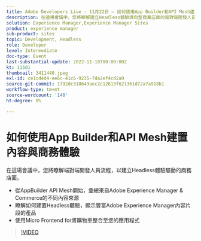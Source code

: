 ```yaml
---
title: Adobe Developers Live - 11月22日 — 如何使用App Builder和API Mesh建立內容與商務體驗
description: 在這場會議中，您將瞭解建立Headless體驗導向型商業店面的端對端開發人員流程，從AppBuilder API Mesh開始，彙總來自Adobe Experience Manager和Commerce的不同內容來源瞭解如何建立Headless體驗，顯示擴充了Adobe Experience Manager內容片段的產品使用微型店面用於將購物車整合到您的應用程式中
solution: Experience Manager,Experience Manager Sites
product: experience manager
sub-product: sites
topic: Development, Headless
role: Developer
level: Intermediate
doc-type: Event
last-substantial-update: 2022-11-18T00:00:00Z
kt: 11501
thumbnail: 3411440.jpeg
exl-id: ce1cd4d4-ee6c-41c6-9235-7da2ef4cd2a9
source-git-commit: 1792dc318643aec2c12613f621361d72a7a918b1
workflow-type: tm+mt
source-wordcount: '148'
ht-degree: 0%

---
```


# 如何使用App Builder和API Mesh建置內容與商務體驗

在這場會議中，您將瞭解端對端開發人員流程，以建立Headless體驗驅動的商務店面，

* 從AppBuilder API Mesh開始，彙總來自Adobe Experience Manager &amp; Commerce的不同內容來源
* 瞭解如何建置Headless體驗，顯示豐富Adobe Experience Manager內容片段的產品
* 使用Micro Frontend for將購物車整合至您的應用程式

>[!VIDEO](https://video.tv.adobe.com/v/3411440/?quality=12&learn=on)
